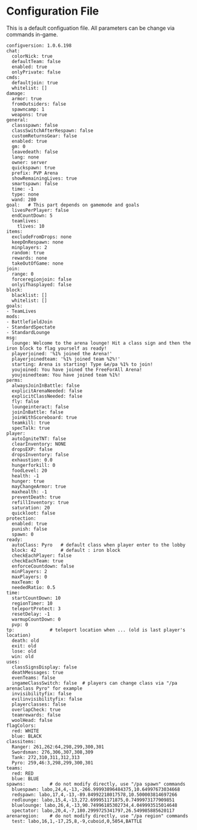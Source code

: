 # Configuration File

This is a default configuation file. All parameters can be change via commands in-game.

    configversion: 1.0.6.198
    chat:
      colorNick: true               
      defaultTeam: false
      enabled: true
      onlyPrivate: false
    cmds:
      defaultjoin: true
      whitelist: []
    damage:
      armor: true
      fromOutsiders: false
      spawncamp: 1
      weapons: true
    general:
      classspawn: false
      classSwitchAfterRespawn: false
      customReturnsGear: false
      enabled: true
      gm: 0
      leavedeath: false
      lang: none
      owner: server
      quickspawn: true
      prefix: PVP Arena
      showRemainingLives: true
      smartspawn: false
      time: -1
      type: none
      wand: 280
    goal:   # This part depends on gamemode and goals
      livesPerPlayer: false
      endCountDown: 5
      teamlives:
        tlives: 10
    items:
      excludeFromDrops: none
      keepOnRespawn: none
      minplayers: 2
      random: true
      rewards: none
      takeOutOfGame: none
    join:
      range: 0
      forceregionjoin: false
      onlyifhasplayed: false
    block:
      blacklist: []
      whitelist: []
    goals:
    - TeamLives
    mods:
    - BattlefieldJoin
    - StandardSpectate
    - StandardLounge
    msg:
      lounge: Welcome to the arena lounge! Hit a class sign and then the iron block to flag yourself as ready!
      playerjoined: '%1% joined the Arena!'
      playerjoinedteam: '%1% joined team %2%!'
      starting: Arena is starting! Type &e/pa %1% to join!
      youjoined: You have joined the FreeForAll Arena!
      youjoinedteam: You have joined team %1%!
    perms:
      alwaysJoinInBattle: false
      explicitArenaNeeded: false
      explicitClassNeeded: false
      fly: false
      loungeinteract: false
      joinInBattle: false
      joinWithScoreboard: true
      teamkill: true
      specTalk: true
    player:
      autoIgniteTNT: false
      clearInventory: NONE
      dropsEXP: false
      dropsInventory: false
      exhaustion: 0.0
      hungerforkill: 0
      foodLevel: 20
      health: -1
      hunger: true
      mayChangeArmor: true
      maxhealth: -1
      preventDeath: true
      refillInventory: true
      saturation: 20
      quickloot: false
    protection:
      enabled: true
      punish: false
      spawn: 0
    ready:
      autoClass: Pyro   # default class when player enter to the lobby
      block: 42         # default : iron block 
      checkEachPlayer: false
      checkEachTeam: true
      enforceCountdown: false
      minPlayers: 2
      maxPlayers: 0
      maxTeam: 0
      neededRatio: 0.5
    time:
      startCountDown: 10
      regionTimer: 10
      teleportProtect: 3
      resetDelay: -1
      warmupCountDown: 0
      pvp: 0
    tp:             # teleport location when ... (old is last player's location)    
      death: old
      exit: old
      lose: old
      win: old
    uses:
      classSignsDisplay: false
      deathMessages: true
      evenTeams: false
      ingameClassSwitch: false  # players can change class via "/pa arenaclass Pyro" for example
      invisibilityfix: false
      evilinvisibilityfix: false
      playerclasses: false
      overlapCheck: true
      teamrewards: false
      woolHead: false
    flagColors:
      red: WHITE
      blue: BLACK
    classitems:
      Ranger: 261,262:64,298,299,300,301
      Swordsman: 276,306,307,308,309
      Tank: 272,310,311,312,313
      Pyro: 259,46:3,298,299,300,301
    teams:
      red: RED
      blue: BLUE
    spawns:         # do not modify directly, use "/pa spawn" commands
      bluespawn: labo,24,4,-13,-266.99993896484375,10.64997673034668
      redspawn: labo,17,4,-13,-89.84992218017578,10.500003814697266
      redlounge: labo,15,4,-13,272.699951171875,0.7499973177909851
      bluelounge: labo,26,4,-13,90.74996185302734,4.049993515014648
      spectator: labo,20,4,-7,180.2999725341797,26.549985885620117
    arenaregion:    # do not modify directly, use "/pa region" commands
      test: labo,16,1,-17,25,8,-9,cuboid,0,5054,BATTLE